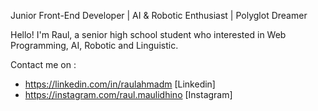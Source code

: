 Junior Front-End Developer | AI & Robotic Enthusiast | Polyglot Dreamer

Hello! I'm Raul, a senior high school student who interested in Web Programming, AI, Robotic and Linguistic.

Contact me on :
- https://linkedin.com/in/raulahmadm [Linkedin]
- https://instagram.com/raul.maulidhino [Instagram]
